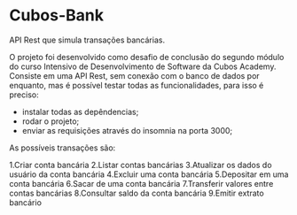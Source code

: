 # Cubos-Bank
API Rest que simula transações bancárias. 

O projeto foi desenvolvido como desafio de conclusão do segundo módulo do curso Intensivo de Desenvolvimento de Software da Cubos Academy.
Consiste em uma API Rest, sem conexão com o banco de dados por enquanto, mas é possível testar todas as funcionalidades, para isso é preciso: 
* instalar todas as depêndencias;
* rodar o projeto;
* enviar as requisições através do insomnia na porta 3000;

As possíveis transações são: 

1.Criar conta bancária
2.Listar contas bancárias
3.Atualizar os dados do usuário da conta bancária
4.Excluir uma conta bancária
5.Depositar em uma conta bancária
6.Sacar de uma conta bancária
7.Transferir valores entre contas bancárias
8.Consultar saldo da conta bancária
9.Emitir extrato bancário








